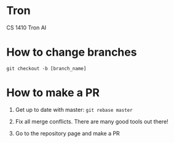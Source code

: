 # Tron
CS 1410 Tron AI

# How to change branches
`git checkout -b [branch_name]`

# How to make a PR
1. Get up to date with master: `git rebase master`

2. Fix all merge conflicts. There are many good tools out there!

3. Go to the repository page and make a PR
